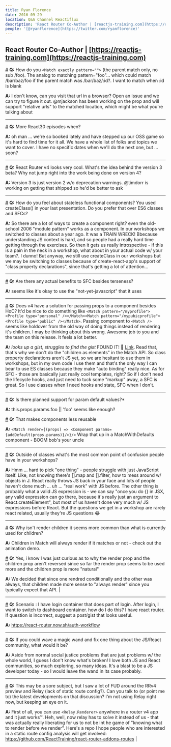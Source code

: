 ```yaml
---
title: Ryan Florence
date: 2016-09-29
location: Q&A Channel Reactiflux
description: 'React Router Co-Author | [reactjs-training.com](https://reactjs-training.com)'
people: '[@ryanflorence](https://twitter.com/ryanflorence)'
---
```


## React Router Co-Author | [https://reactjs-training.com](https://reactjs-training.com)

<a name="match-exactly-pattern-parent-match" href="#match-exactly-pattern-parent-match">#</a> **Q:** How do you `<Match exactly pattern="">` (the parent match only, no sub /foo). The analog to matching pattern="foo"... which could match /bar/baz/foo if the parent match was /bar/baz/:id?. I want to match when :id is blank

**A:** I don't know, can you visit that url in a browser? Open an issue and we can try to figure it out. @mjackson has been working on the <Link to/> prop and will support "relative urls" to the matched location, which might be what you're talking about

---

<a name="react30-episodes" href="#react30-episodes">#</a> **Q:** More React30 episodes when?

**A:** oh man ... we're so booked lately and have stepped up our OSS game so it's hard to find time for it all. We have a whole list of folks and topics we want to cover. I have no specific dates when we'll do the next one, but ... soon?

---

<a name="react-router-v4-looks-cool" href="#react-router-v4-looks-cool">#</a> **Q:** React Router v4 looks very cool. What's the idea behind the version 3 beta? Why not jump right into the work being done on version 4?

**A:** Version 3 is just version 2 w/o deprecation warnings. @timdorr is working on getting that shipped so he'd be better to ask

---

<a name="feel-stateless-functional-components-used" href="#feel-stateless-functional-components-used">#</a> **Q:** How do you feel about stateless functional components? You used createClass() in your last presentation. Do you prefer that over ES6 classes and SFCs?

**A:** So there are a lot of ways to create a component right? even the old-school 2006 "module pattern" works as a component. In our workshops we switched to classes about a year ago. It was a TRAIN WRECK! Bbecause understanding JS context is hard, and so people had a really hard time getting through the exercises. So then it gets us really introspective - if this is a pain in the neck in a workshop, what about in your actual code w/ your team?. I dunno! But anyway, we still use createClass in our workshops but we may be switching to classes because of create-react-app's support of "class property declarations", since that's getting a lot of attention...

---

<a name="actual-benefits-sfc-besides-terseness" href="#actual-benefits-sfc-besides-terseness">#</a> **Q:** Are there any actual benefits to SFC besides terseness?

**A:** seems like it's okay to use the "not-yet-javascript" that it uses

---

<a name="v4-solution-passing-props-component" href="#v4-solution-passing-props-component">#</a> **Q:** Does v4 have a solution for passing props to a component besides HoC? It'd be nice to do something like `<Match pattern="/myprofile"><Profile type="personal" /></Match><Match pattern="/mypubicprofile"><Profile type="public" /></Match>`. Passing component to `<Match />` seems like holdover from the old way of doing things instead of rendering it's children. I may be thinking about this wrong. Awesome job to you and the team on this release. It feels a lot better.

**A:** _looks up a gist, struggles to find the gist_ FOUND IT! :tada: [Link](https://gist.github.com/ryanflorence/a301dc184f75e929a263dc1e80399a28). Read that, that's why we don't do the "children as elements" in the Match API. So class property declarations aren't JS yet, so we are hesitant to use them in workshops, but in my own code I use them and that's the only way I can bear to use ES classes because they make "auto binding" really nice. As for SFC - those are basically just really cool templates, right? So if I don't need the lifecycle hooks, and just need to tuck some "markup" away, a SFC is great. So I use classes when I need hooks and state, SFC when I don't.

---

<a name="planned-support-param-default-values" href="#planned-support-param-default-values">#</a> **Q:** Is there planned support for param default values?\*

**A:** this.props.params.foo || 'foo' seems like enough?

<a name="makes-components-less-reusable" href="#makes-components-less-reusable">#</a> **Q:** That makes components less reusable

**A:** `<Match render={(props) => <Component params={addDefault(props.params)}/>}/>` Wrap that up in a MatchWithDefaults component - BOOM bob's your uncle

---

<a name="outside-classes-whats-common-point" href="#outside-classes-whats-common-point">#</a> **Q:** Outside of classes what's the most common point of confusion people have in your workshops?

**A:** Hmm ... hard to pick "one thing" - people struggle with just JavaScript itself. Like, not knowing there's [].map and [].filter, how to mess around w/ objects in J. React really throws JS back in your face and lots of people haven't done much ... uh ... "real work" with JS before. The other thing is probably what a valid JS expression is - we can say "once you do {} in JSX, any valid expression can go there, because it's really just an argument to React.createElement", but most of us haven't done very much w/ JS expressions before React. But the questions we get in a workshop are rarely react related, usually they're JS questions :joy:

---

<a name="isnt-render-children-seems-common" href="#isnt-render-children-seems-common">#</a> **Q:** Why isn't render children it seems more common than what is currently used for children?

**A:** Children in Match will always render if it matches or not - check out the animation demo.

<a name="yes-know-curious-render-prop" href="#yes-know-curious-render-prop">#</a> **Q:** Yes, i know I was just curious as to why the render prop and the children prop aren't reversed since so far the render prop seems to be used more and the children prop is more "natural"

**A:** We decided that since one rendred conditionally and the other was always, that children made more sense to "always render" since you typically expect that API. |

---

<a name="scenario-login-container-part-login" href="#scenario-login-container-part-login">#</a> **Q:** Scenario : I have login container that does part of login. After login, I want to switch to dashboard container. how do I do this? I have react router. If question is incorrect, suggest a post/gist that looks useful.

**A:** https://react-router.now.sh/auth-workflow

---

<a name="could-wave-magic-wand-fix" href="#could-wave-magic-wand-fix">#</a> **Q:** If you could wave a magic wand and fix one thing about the JS/React community, what would it be?

**A:** Aside from normal social justice problems that are just problems w/ the whole world, I guess I don't know what's broken! I love both JS and React communities, so much exploring, so many ideas. It's a blast to be a JS developer today - so I would leave the wand in its case probably.

---

<a name="may-sore-subject-saw-lot" href="#may-sore-subject-saw-lot">#</a> **Q:** This may be a sore subject, but I saw a lot of FUD around the RRv4 preview and Relay (lack of static route config?). Can you talk to (or point me to) the latest developments on that discussion? I'm not using Relay right now, but keeping an eye on it.

**A:** First of all, you can use `<Relay.Renderer>` anywhere in a router v4 app and it just works™. Heh, well, now relay has to solve it instead of us - that was actually really liberating for us to not be int he game of "knowing what to render before we render". Here's a repo I hope people who are interested in a static route config analysis will get involved: https://github.com/ReactTraining/react-router-addons-routes |
